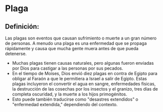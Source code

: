 # Plaga

## Definición: 

Las plagas son eventos que causan sufrimiento o muerte a un gran número de personas.  A menudo una plaga es una enfermedad que se propaga rápidamente y causa que mucha gente muera antes de que pueda detenerse.

* Muchas plagas tienen causas naturales, pero algunas fueron enviadas por Dios para castigar a las personas por sus pecados.
* En el tiempo de Moises, Dios envió diez plagas en contra de Egipto para obligar al Faraón a que le permitiera a Israel a salir de Egipto.  Estas plagas incluyeron el convertir el agua en sangre, enfermedades físicas, la destrucción de las cosechas por los insectos y el granizo, tres días de completa oscuridad, y la muerte a los hijos primogénitos.
* Esto puede también traducirse como "desastres extendidos" o "enfermedad extendida," dependiendo del contexto.


